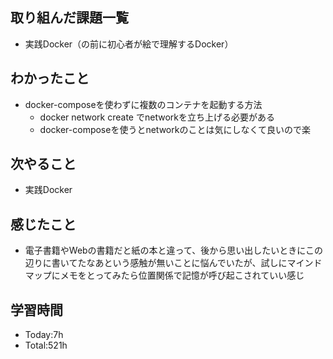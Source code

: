 ## 取り組んだ課題一覧
- 実践Docker（の前に初心者が絵で理解するDocker）
## わかったこと
- docker-composeを使わずに複数のコンテナを起動する方法
    - docker network create でnetworkを立ち上げる必要がある
    - docker-composeを使うとnetworkのことは気にしなくて良いので楽
## 次やること
- 実践Docker
## 感じたこと
- 電子書籍やWebの書籍だと紙の本と違って、後から思い出したいときにこの辺りに書いてたなあという感触が無いことに悩んでいたが、試しにマインドマップにメモをとってみたら位置関係で記憶が呼び起こされていい感じ
## 学習時間
- Today:7h
- Total:521h
